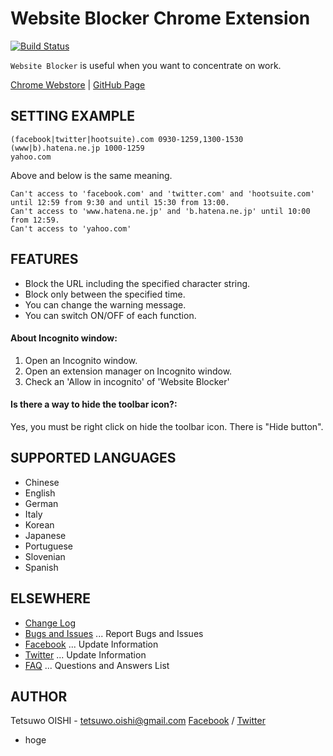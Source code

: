 Website Blocker Chrome Extension
================================

[![Build Status](https://secure.travis-ci.org/tetsuwo/website-blocker-chrome.ext.png?branch=master)](https://travis-ci.org/tetsuwo/website-blocker-chrome.ext)

`Website Blocker` is useful when you want to concentrate on work.

[Chrome Webstore](https://chrome.google.com/webstore/detail/hclgegipaehbigmbhdpfapmjadbaldib) |
[GitHub Page](http://tetsuwo.github.io/website-blocker-chrome.ext/)


SETTING EXAMPLE
---------------

    (facebook|twitter|hootsuite).com 0930-1259,1300-1530
    (www|b).hatena.ne.jp 1000-1259
    yahoo.com

Above and below is the same meaning.

    Can't access to 'facebook.com' and 'twitter.com' and 'hootsuite.com' until 12:59 from 9:30 and until 15:30 from 13:00.
    Can't access to 'www.hatena.ne.jp' and 'b.hatena.ne.jp' until 10:00 from 12:59.
    Can't access to 'yahoo.com'


FEATURES
--------

- Block the URL including the specified character string.
- Block only between the specified time.
- You can change the warning message.
- You can switch ON/OFF of each function.

#### About Incognito window:

1. Open an Incognito window.
2. Open an extension manager on Incognito window.
3. Check an 'Allow in incognito' of 'Website Blocker'

#### Is there a way to hide the toolbar icon?:

Yes, you must be right click on hide the toolbar icon. There is "Hide button".


SUPPORTED LANGUAGES
-------------------

- Chinese
- English
- German
- Italy
- Korean
- Japanese
- Portuguese
- Slovenian
- Spanish


ELSEWHERE
---------

- [Change Log](https://github.com/tetsuwo/website-blocker-chrome.ext/blob/master/CHANGELOG.md)
- [Bugs and Issues](https://github.com/tetsuwo/website-blocker-chrome.ext/issues)
  ... Report Bugs and Issues
- [Facebook](https://www.facebook.com/website.blocker)
  ... Update Information
- [Twitter](https://twitter.com/website_blocker)
  ... Update Information
- [FAQ](https://github.com/tetsuwo/website-blocker-chrome.ext/wiki/Website-Blocker-FAQ)
  ... Questions and Answers List


AUTHOR
------

Tetsuwo OISHI - tetsuwo.oishi@gmail.com
[Facebook](http://fb.me/tetsuwo) / [Twitter](http://twitter.com/tetsukamp)

- hoge
